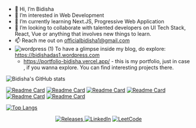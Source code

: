 - 👋 Hi, I’m Bidisha
- 👀 I’m interested in Web Development
- 🌱 I’m currently learning Next.JS, Progressive Web Application
- 💞️ I’m looking to collaborate with talented developers on UI Tech Stack, React, Vue or anything that involves new things to learn.
- 📫 Reach me out on officialbidisha1@gmail.com
- ![wordpress (1)](https://github.com/officialbidisha/officialbidisha/assets/49115207/61128263-3b17-4844-9ffb-c698e77cd32a) To have a glimpse inside my
  blog, do explore: https://bidishadas1.wordpress.com
  - https://portfolio-bidisha.vercel.app/ - this is my portfolio, just in case , if you wanna explore. You can find interesting projects there.
 
![Bidisha's GitHub stats](https://github-readme-stats.vercel.app/api?username=officialbidisha&show_icons=true&theme=transparent)

[![Readme Card](https://github-readme-stats.vercel.app/api/pin/?username=officialbidisha&repo=Codechef-Notifier-Ext&theme=transparent)](https://github.com/officialbidisha/Codechef-Notifier-Ext) 
[![Readme Card](https://github-readme-stats.vercel.app/api/pin/?username=officialbidisha&repo=KanbanUI)](https://github.com/officialbidisha/KanbanUI)
[![Readme Card](https://github-readme-stats.vercel.app/api/pin/?username=officialbidisha&repo=FlyM)](https://github.com/officialbidisha/FlyM)
[![Readme Card](https://github-readme-stats.vercel.app/api/pin/?username=officialbidisha&repo=CovidTracker)](https://github.com/officialbidisha/CovidTracker)
[![Readme Card](https://github-readme-stats.vercel.app/api/pin/?username=officialbidisha&repo=Slack-Clone)](https://github.com/officialbidisha/Slack-Clone)
[![Readme Card](https://github-readme-stats.vercel.app/api/pin/?username=officialbidisha&repo=CustomToastWithReact)](https://github.com/officialbidisha/CustomToastWithReact)

[![Top Langs](https://github-readme-stats.vercel.app/api/top-langs/?username=officialbidisha&layout=donut-vertical)](https://github.com/officialbidisha/github-readme-stats)

<p align="center">
  <a href="https://dev.to/officialbidisha">
    <img alt="Releases" src="https://img.shields.io/badge/dev.to-0A0A0A?style=for-the-badge&logo=devdotto&logoColor=white" />
  </a>
  <a href="https://www.linkedin.com/in/bidisha-das/"><img alt="LinkedIn" src="https://img.shields.io/badge/LinkedIn-0077B5?style=for-the-badge&logo=linkedin&logoColor=white" /></a>
  <a href="https://leetcode.com/officialbidisha1/"><img alt="LeetCode" src="https://img.shields.io/badge/-LeetCode-FFA116?style=for-the-badge&logo=LeetCode&logoColor=black" /></a>
</p>

<!---
officialbidisha/officialbidisha is a ✨ special ✨ repository because its `README.md` (this file) appears on your GitHub profile.
You can click the Preview link to take a look at your changes.
--->
